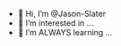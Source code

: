 - 👋 Hi, I’m @Jason-Slater
- 👀 I’m interested in ...
- 🌱 I’m ALWAYS learning ...


<!---
Jason-Slater/Jason-Slater is a ✨ special ✨ repository because its `README.md` (this file) appears on your GitHub profile.
You can click the Preview link to take a look at your changes.
--->
